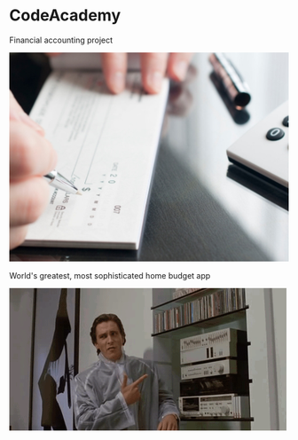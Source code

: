 # CodeAcademy
Financial accounting project

![alt text](https://github.com/EternalSwag/CodeAcademy/blob/accounting/src/main/resources/accounting.jpg?raw=true)  

World's greatest, most sophisticated home budget app  

![alt text](https://github.com/EternalSwag/CodeAcademy/blob/accounting/src/main/resources/1579625004891.gif?raw=true) 

